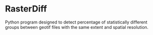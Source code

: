 # RasterDiff
Python program designed to detect percentage of statistically different groups between geotif files with the same extent and spatial resolution.
